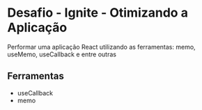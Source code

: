 # Desafio - Ignite - Otimizando a Aplicação
Performar uma aplicação React utilizando as ferramentas: memo, useMemo, useCallback e entre outras

## Ferramentas
- useCallback
- memo
